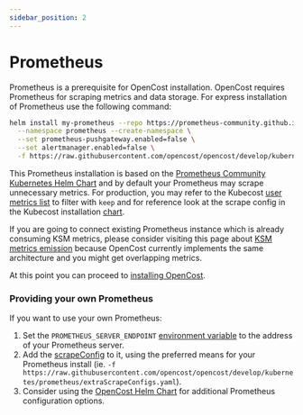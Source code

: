 ```yaml
---
sidebar_position: 2
---
```

# Prometheus

Prometheus is a prerequisite for OpenCost installation. OpenCost requires Prometheus for scraping metrics and data storage. For express installation of Prometheus use the following command:

```sh
helm install my-prometheus --repo https://prometheus-community.github.io/helm-charts prometheus \
  --namespace prometheus --create-namespace \
  --set prometheus-pushgateway.enabled=false \
  --set alertmanager.enabled=false \
  -f https://raw.githubusercontent.com/opencost/opencost/develop/kubernetes/prometheus/extraScrapeConfigs.yaml
```

This Prometheus installation is based on the [Prometheus Community Kubernetes Helm Chart](https://prometheus-community.github.io/helm-charts) and by default your Prometheus may scrape unnecessary metrics. For production, you may refer to the Kubecost [user metrics list](https://docs.kubecost.com/architecture/user-metrics) to filter with `keep` and for reference look at the scrape config in the Kubecost installation [chart](https://github.com/kubecost/cost-analyzer-helm-chart/blob/v1.98/cost-analyzer/charts/prometheus/values.yaml#L1208).

If you are going to connect existing Prometheus instance which is already consuming KSM metrics, please consider visiting this page about [KSM metrics emission](https://docs.kubecost.com/architecture/ksm-metrics) because OpenCost currently implements the same architecture and you might get overlapping metrics.

At this point you can proceed to [installing OpenCost](install#install-opencost).

### Providing your own Prometheus

If you want to use your own Prometheus:
 1. Set the `PROMETHEUS_SERVER_ENDPOINT` [environment variable](https://github.com/opencost/opencost/blob/eadd55d5fcee528547492df4baf29497dc019470/kubernetes/opencost.yaml#L154) to the address of your Prometheus server.
 2. Add the [scrapeConfig](https://raw.githubusercontent.com/opencost/opencost/develop/kubernetes/prometheus/extraScrapeConfigs.yaml) to it, using the preferred means for your Prometheus install (ie. ```-f https://raw.githubusercontent.com/opencost/opencost/develop/kubernetes/prometheus/extraScrapeConfigs.yaml```).
 3. Consider using the [OpenCost Helm Chart](https://github.com/opencost/opencost-helm-chart) for additional Prometheus configuration options.

